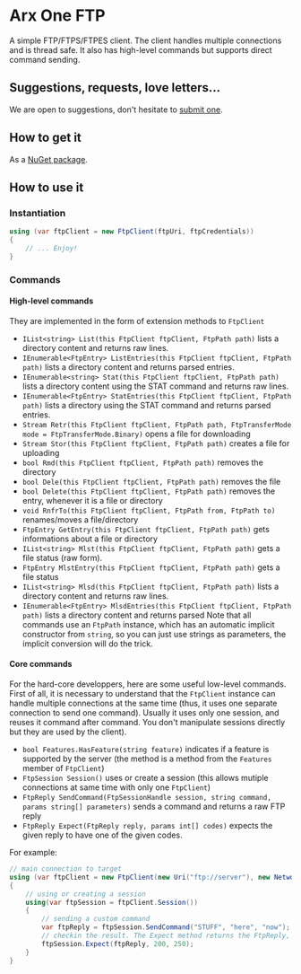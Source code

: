 # Arx One FTP

A simple FTP/FTPS/FTPES client.
The client handles multiple connections and is thread safe.
It also has high-level commands but supports direct command sending.

## Suggestions, requests, love letters...

We are open to suggestions, don't hesitate to [submit one](https://github.com/ArxOne/FTP/issues).

## How to get it

As a [NuGet package](https://www.nuget.org/packages/ArxOne.Ftp).

## How to use it

### Instantiation

```csharp
using (var ftpClient = new FtpClient(ftpUri, ftpCredentials))
{
    // ... Enjoy!
}
```

### Commands

#### High-level commands

They are implemented in the form of extension methods to `FtpClient`
*  `IList<string> List(this FtpClient ftpClient, FtpPath path)` lists a directory content and returns raw lines.
*  `IEnumerable<FtpEntry> ListEntries(this FtpClient ftpClient, FtpPath path)` lists a directory content and returns parsed entries.
*  `IEnumerable<string> Stat(this FtpClient ftpClient, FtpPath path)` lists a directory content using the STAT command and returns raw lines.
*  `IEnumerable<FtpEntry> StatEntries(this FtpClient ftpClient, FtpPath path)` lists a directory using the STAT command and returns parsed entries.
*  `Stream Retr(this FtpClient ftpClient, FtpPath path, FtpTransferMode mode = FtpTransferMode.Binary)` opens a file for downloading
*  `Stream Stor(this FtpClient ftpClient, FtpPath path)` creates a file for uploading
*  `bool Rmd(this FtpClient ftpClient, FtpPath path)` removes the directory
*  `bool Dele(this FtpClient ftpClient, FtpPath path)` removes the file
*  `bool Delete(this FtpClient ftpClient, FtpPath path)` removes the entry, whenever it is a file or directory
*  `void RnfrTo(this FtpClient ftpClient, FtpPath from, FtpPath to)` renames/moves a file/directory
*  `FtpEntry GetEntry(this FtpClient ftpClient, FtpPath path)` gets informations about a file or directory
*  `IList<string> Mlst(this FtpClient ftpClient, FtpPath path)` gets a file status (raw form).
*  `FtpEntry MlstEntry(this FtpClient ftpClient, FtpPath path)` gets a file status 
*  `IList<string> Mlsd(this FtpClient ftpClient, FtpPath path)` lists a directory content and returns raw lines.
*  `IEnumerable<FtpEntry> MlsdEntries(this FtpClient ftpClient, FtpPath path)` lists a directory content and returns parsed Note that all commands use an `FtpPath` instance, which has an automatic implicit constructor from `string`, so you can just use strings as parameters, the implicit conversion will do the trick.

#### Core commands

For the hard-core developpers, here are some useful low-level commands.
First of all, it is necessary to understand that the `FtpClient` instance can handle multiple connections at the same time (thus, it uses one separate connection to send one command). Usually it uses only one session, and reuses it command after command. You don't manipulate sessions directly but they are used by the client).

* `bool Features.HasFeature(string feature)` indicates if a feature is supported by the server (the method is a method from the `Features` member of `FtpClient`)
* `FtpSession Session()` uses or create a session (this allows mutiple connections at same time with only one `FtpClient`)
* `FtpReply SendCommand(FtpSessionHandle session, string command, params string[] parameters)` sends a command and returns a raw FTP reply
*  `FtpReply Expect(FtpReply reply, params int[] codes)` expects the given reply to have one of the given codes.

For example:
```csharp
// main connection to target
using (var ftpClient = new FtpClient(new Uri("ftp://server"), new NetworkCredential("anonymous","me@me.com")))
{
    // using or creating a session
    using(var ftpSession = ftpClient.Session())
    {
        // sending a custom command
        var ftpReply = ftpSession.SendCommand("STUFF", "here", "now");
        // checkin the result. The Expect method returns the FtpReply, so SendCommand() and Expect() can be nested.
        ftpSession.Expect(ftpReply, 200, 250);
    }
}
```

